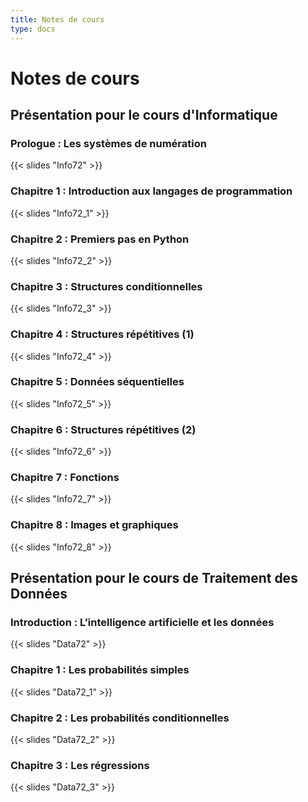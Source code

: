 ```yaml
---
title: Notes de cours
type: docs
---
```


# Notes de cours

## Présentation pour le cours d'Informatique

### Prologue : Les systèmes de numération

{{< slides "Info72" >}}

### Chapitre 1 : Introduction aux langages de programmation

{{< slides "Info72_1" >}}

### Chapitre 2 : Premiers pas en Python

{{< slides "Info72_2" >}}

### Chapitre 3 : Structures conditionnelles

{{< slides "Info72_3" >}}

### Chapitre 4 : Structures répétitives (1)

{{< slides "Info72_4" >}}

### Chapitre 5 : Données séquentielles

{{< slides "Info72_5" >}}

### Chapitre 6 : Structures répétitives (2)

{{< slides "Info72_6" >}}

### Chapitre 7 : Fonctions

{{< slides "Info72_7" >}}

### Chapitre 8 : Images et graphiques

{{< slides "Info72_8" >}}

## Présentation pour le cours de Traitement des Données

### Introduction : L’intelligence artificielle et les données

{{< slides "Data72" >}}

### Chapitre 1 : Les probabilités simples

{{< slides "Data72_1" >}}

### Chapitre 2 : Les probabilités conditionnelles

{{< slides "Data72_2" >}}

### Chapitre 3 : Les régressions

{{< slides "Data72_3" >}}

